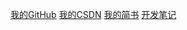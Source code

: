﻿
[我的GitHub](https://github.com/chenshouyin?tab=repositories)
[我的CSDN](http://blog.csdn.net/e_inch_photo)
[我的简书](http://www.jianshu.com/u/303ec9abdc08)
[开发笔记](https://github.com/chenshouyin/DevNote)
